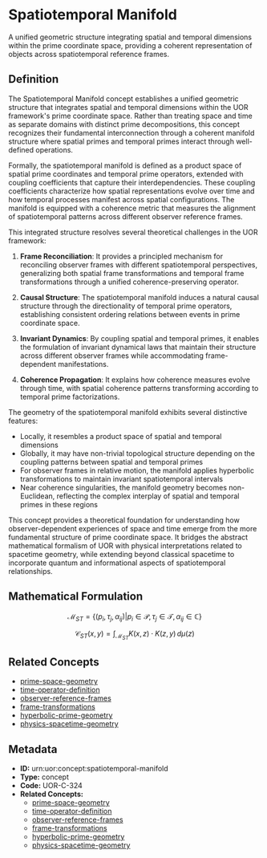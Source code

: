 # Spatiotemporal Manifold

A unified geometric structure integrating spatial and temporal dimensions within the prime coordinate space, providing a coherent representation of objects across spatiotemporal reference frames.

## Definition

The Spatiotemporal Manifold concept establishes a unified geometric structure that integrates spatial and temporal dimensions within the UOR framework's prime coordinate space. Rather than treating space and time as separate domains with distinct prime decompositions, this concept recognizes their fundamental interconnection through a coherent manifold structure where spatial primes and temporal primes interact through well-defined operations.

Formally, the spatiotemporal manifold is defined as a product space of spatial prime coordinates and temporal prime operators, extended with coupling coefficients that capture their interdependencies. These coupling coefficients characterize how spatial representations evolve over time and how temporal processes manifest across spatial configurations. The manifold is equipped with a coherence metric that measures the alignment of spatiotemporal patterns across different observer reference frames.

This integrated structure resolves several theoretical challenges in the UOR framework:

1. **Frame Reconciliation**: It provides a principled mechanism for reconciling observer frames with different spatiotemporal perspectives, generalizing both spatial frame transformations and temporal frame transformations through a unified coherence-preserving operator.

2. **Causal Structure**: The spatiotemporal manifold induces a natural causal structure through the directionality of temporal prime operators, establishing consistent ordering relations between events in prime coordinate space.

3. **Invariant Dynamics**: By coupling spatial and temporal primes, it enables the formulation of invariant dynamical laws that maintain their structure across different observer frames while accommodating frame-dependent manifestations.

4. **Coherence Propagation**: It explains how coherence measures evolve through time, with spatial coherence patterns transforming according to temporal prime factorizations.

The geometry of the spatiotemporal manifold exhibits several distinctive features:

- Locally, it resembles a product space of spatial and temporal dimensions
- Globally, it may have non-trivial topological structure depending on the coupling patterns between spatial and temporal primes
- For observer frames in relative motion, the manifold applies hyperbolic transformations to maintain invariant spatiotemporal intervals
- Near coherence singularities, the manifold geometry becomes non-Euclidean, reflecting the complex interplay of spatial and temporal primes in these regions

This concept provides a theoretical foundation for understanding how observer-dependent experiences of space and time emerge from the more fundamental structure of prime coordinate space. It bridges the abstract mathematical formalism of UOR with physical interpretations related to spacetime geometry, while extending beyond classical spacetime to incorporate quantum and informational aspects of spatiotemporal relationships.

## Mathematical Formulation

$$
\mathcal{M}_{ST} = \{(p_i, \tau_j, \alpha_{ij}) | p_i \in \mathcal{P}, \tau_j \in \mathcal{T}, \alpha_{ij} \in \mathbb{C}\}
$$

$$
\mathcal{C}_{ST}(x, y) = \int_{\mathcal{M}_{ST}} K(x, z) \cdot K(z, y) \, d\mu(z)
$$

## Related Concepts

- [prime-space-geometry](./prime-space-geometry.md)
- [time-operator-definition](./time-operator-definition.md)
- [observer-reference-frames](./observer-reference-frames.md)
- [frame-transformations](./frame-transformations.md)
- [hyperbolic-prime-geometry](./hyperbolic-prime-geometry.md)
- [physics-spacetime-geometry](./physics-spacetime-geometry.md)

## Metadata

- **ID:** urn:uor:concept:spatiotemporal-manifold
- **Type:** concept
- **Code:** UOR-C-324
- **Related Concepts:**
  - [prime-space-geometry](./prime-space-geometry.md)
  - [time-operator-definition](./time-operator-definition.md)
  - [observer-reference-frames](./observer-reference-frames.md)
  - [frame-transformations](./frame-transformations.md)
  - [hyperbolic-prime-geometry](./hyperbolic-prime-geometry.md)
  - [physics-spacetime-geometry](./physics-spacetime-geometry.md)
